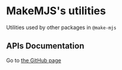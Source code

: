 # MakeMJS's utilities

Utilities used by other packages in `@make-mjs`

## APIs Documentation

Go to [the GitHub page](https://ksxnodeapps.github.io/make-mjs/utils)
